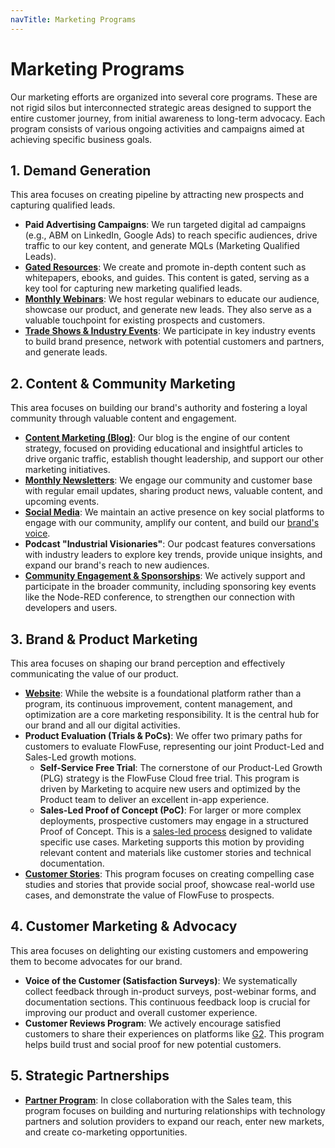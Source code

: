 ```yaml
---
navTitle: Marketing Programs
---
```


# Marketing Programs

Our marketing efforts are organized into several core programs. These are not rigid silos but interconnected strategic areas designed to support the entire customer journey, from initial awareness to long-term advocacy. Each program consists of various ongoing activities and campaigns aimed at achieving specific business goals.

## 1. Demand Generation

This area focuses on creating pipeline by attracting new prospects and capturing qualified leads.

* **Paid Advertising Campaigns**: We run targeted digital ad campaigns (e.g., ABM on LinkedIn, Google Ads) to reach specific audiences, drive traffic to our key content, and generate MQLs (Marketing Qualified Leads).
* **[Gated Resources](/handbook/marketing/leads/)**: We create and promote in-depth content such as whitepapers, ebooks, and guides. This content is gated, serving as a key tool for capturing new marketing qualified leads.
* **[Monthly Webinars](/handbook/marketing/webinars/)**: We host regular webinars to educate our audience, showcase our product, and generate new leads. They also serve as a valuable touchpoint for existing prospects and customers.
* **[Trade Shows & Industry Events](/handbook/marketing/tradeshow/)**: We participate in key industry events to build brand presence, network with potential customers and partners, and generate leads.

## 2. Content & Community Marketing

This area focuses on building our brand's authority and fostering a loyal community through valuable content and engagement.

* **[Content Marketing (Blog)](/handbook/marketing/blog/)**: Our blog is the engine of our content strategy, focused on providing educational and insightful articles to drive organic traffic, establish thought leadership, and support our other marketing initiatives.
* **[Monthly Newsletters](/handbook/marketing/email/#community-email)**: We engage our community and customer base with regular email updates, sharing product news, valuable content, and upcoming events.
* **[Social Media](/handbook/marketing/social-media/)**: We maintain an active presence on key social platforms to engage with our community, amplify our content, and build our [brand's voice](/handbook/marketing/brand-voice/).
* **Podcast "Industrial Visionaries"**: Our podcast features conversations with industry leaders to explore key trends, provide unique insights, and expand our brand's reach to new audiences.
* **[Community Engagement & Sponsorships](/handbook/marketing/community/event-and-webinars/)**: We actively support and participate in the broader community, including sponsoring key events like the Node-RED conference, to strengthen our connection with developers and users.

## 3. Brand & Product Marketing

This area focuses on shaping our brand perception and effectively communicating the value of our product.

* **[Website](/handbook/marketing/website/)**: While the website is a foundational platform rather than a program, its continuous improvement, content management, and optimization are a core marketing responsibility. It is the central hub for our brand and all our digital activities.
* **Product Evaluation (Trials & PoCs)**: We offer two primary paths for customers to evaluate FlowFuse, representing our joint Product-Led and Sales-Led growth motions.
    * **Self-Service Free Trial**: The cornerstone of our Product-Led Growth (PLG) strategy is the FlowFuse Cloud free trial. This program is driven by Marketing to acquire new users and optimized by the Product team to deliver an excellent in-app experience.
    * **Sales-Led Proof of Concept (PoC)**: For larger or more complex deployments, prospective customers may engage in a structured Proof of Concept. This is a [sales-led process](/handbook/sales/meetings/poc/) designed to validate specific use cases. Marketing supports this motion by providing relevant content and materials like customer stories and technical documentation.
* **[Customer Stories](/handbook/marketing/customer-stories/)**: This program focuses on creating compelling case studies and stories that provide social proof, showcase real-world use cases, and demonstrate the value of FlowFuse to prospects.

## 4. Customer Marketing & Advocacy

This area focuses on delighting our existing customers and empowering them to become advocates for our brand.

* **Voice of the Customer (Satisfaction Surveys)**: We systematically collect feedback through in-product surveys, post-webinar forms, and documentation sections. This continuous feedback loop is crucial for improving our product and overall customer experience.
* **Customer Reviews Program**: We actively encourage satisfied customers to share their experiences on platforms like [G2](https://www.g2.com/products/flowfuse/reviews). This program helps build trust and social proof for new potential customers.

## 5. Strategic Partnerships

* **[Partner Program](/handbook/sales/partnerships/)**: In close collaboration with the Sales team, this program focuses on building and nurturing relationships with technology partners and solution providers to expand our reach, enter new markets, and create co-marketing opportunities.